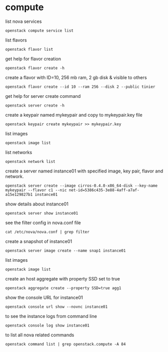 # compute

list nova services
```
openstack compute service list
```

list flavors
```
openstack flavor list
```

get help for flavor creation 
```
openstack flavor create -h
```

create a flavor with ID=10, 256 mb ram, 2 gb disk & visible to others
```
openstack flavor create --id 10 --ram 256 --disk 2 --public tinier
```

get help for server create command
```
openstack server create -h
```

create a keypair named mykeypair and copy to mykeypair.key file
```
openstack keypair create mykeypair >> mykeypair.key
```

list images
```
openstack image list
```

list networks
```
openstack network list
```

create a server named instance01 with specified image, key pair, flavor and network.
```
openstack server create --image cirros-0.4.0-x86_64-disk --key-name mykeypair --flavor c1 --nic net-id=5386c435-3e88-4aff-a7af-a15e129827b1 instance01
```

show details about instance01
```
openstack server show instance01
```

see the filter config in nova.conf file
```
cat /etc/nova/nova.conf | grep filter
```

create a snapshot of instance01
```
openstack server image create --name snap1 instance01
```

list images
```
openstack image list
```

create an host aggregate with property SSD set to true
```
openstack aggregate create --property SSD=true agg1
```

show the console URL for instance01 
```
openstack console url show --novnc instance01
```

to see the instance logs from command line
```
openstack console log show instance01
```

to list all nova related commands
```
openstack command list | grep openstack.compute -A 84
```
